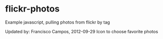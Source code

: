 flickr-photos
=============

Example javascript, pulling photos from flickr by tag

Updated by: Francisco Campos, 2012-09-29
Icon to choose favorite photos